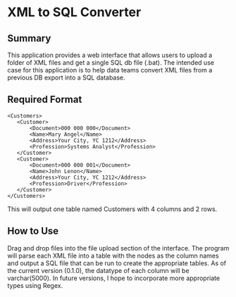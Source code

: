 # XML to SQL Converter

## Summary
 This application provides a web interface that allows users to upload a folder of XML files and get a single SQL db file (.bat). The intended use case for this application is to help data teams convert XML files from a previous DB export into a SQL database. 

 ## Required Format
 ```
<Customers>
    <Customer>
        <Document>000 000 000</Document>
        <Name>Mary Angel</Name>
        <Address>Your City, YC 1212</Address>
        <Profession>Systems Analyst</Profession>
    </Customer>
    <Customer>
        <Document>000 000 001</Document>
        <Name>John Lenon</Name>
        <Address>Your City, YC 1212</Address>
        <Profession>Driver</Profession>
    </Customer>
</Customers>
 ```
This will output one table named Customers with 4 columns and 2 rows.

## How to Use
Drag and drop files into the file upload section of the interface. The program will parse each XML file into a table with the nodes as the column names and output a SQL file that can be run to create the appropriate tables. As of the current version (0.1.0), the datatype of each column will be varchar(5000). In future versions, I hope to incorporate more appropriate types using Regex. 